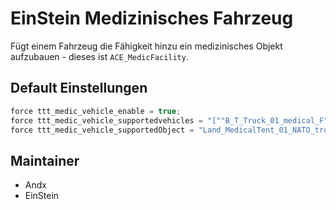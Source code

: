 # EinStein Medizinisches Fahrzeug

Fügt einem Fahrzeug die Fähigkeit hinzu ein medizinisches Objekt aufzubauen - dieses ist `ACE_MedicFacility`.

## Default Einstellungen

```c++
force ttt_medic_vehicle_enable = true;
force ttt_medic_vehicle_supportedvehicles = "[""B_T_Truck_01_medical_F""]";
force ttt_medic_vehicle_supportedObject = "Land_MedicalTent_01_NATO_tropic_generic_open_F";
```

## Maintainer

- Andx
- EinStein
